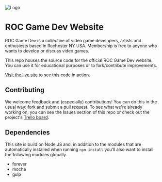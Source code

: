 ![Logo](http://www.rocgamedev.org/images/rgd-logo-min.png "ROC Game Dev Logo")
# ROC Game Dev Website

ROC Game Dev is a collective of video game developers, artists and enthusiests based in Rochester NY USA. Membership is free to anyone who wants to develop or discuss video games.

This repo houses the source code for the official ROC Game Dev website. You can use it for educational purposes or to fork/contribute improvements.

[Visit the live site](http://www.rocgamedev.org) to see this code in action.

## Contributing
We welcome feedback and (especially) contributions! You can do this in the usual way: fork and submit a pull request.  To see what we're already working on, you can see the Issues section of this repo or check out the project's [Trello board](https://trello.com/b/U3aXmp3r/roc-game-dev-site).

## Dependencies
This site is build on Node JS and, in addition to the modules that are automatically installed when running ```npm install``` you'll also want to install the following modules globally.
 - forever
 - mocha
 - gulp
